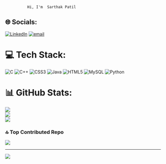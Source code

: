               Hi, I'm  Sarthak Patil
## 🌐 Socials:
[![LinkedIn](https://img.shields.io/badge/LinkedIn-%230077B5.svg?logo=linkedin&logoColor=white)](https://linkedin.com/in/https://www.linkedin.com/in/sarthak-patil-49935b356/) [![email](https://img.shields.io/badge/Email-D14836?logo=gmail&logoColor=white)](mailto:sarthakpatil4455@gmail.com) 

# 💻 Tech Stack:
![C](https://img.shields.io/badge/c-%2300599C.svg?style=for-the-badge&logo=c&logoColor=white) ![C++](https://img.shields.io/badge/c++-%2300599C.svg?style=for-the-badge&logo=c%2B%2B&logoColor=white) ![CSS3](https://img.shields.io/badge/css3-%231572B6.svg?style=for-the-badge&logo=css3&logoColor=white) ![Java](https://img.shields.io/badge/java-%23ED8B00.svg?style=for-the-badge&logo=openjdk&logoColor=white) ![HTML5](https://img.shields.io/badge/html5-%23E34F26.svg?style=for-the-badge&logo=html5&logoColor=white) ![MySQL](https://img.shields.io/badge/mysql-4479A1.svg?style=for-the-badge&logo=mysql&logoColor=white) ![Python](https://img.shields.io/badge/python-3670A0?style=for-the-badge&logo=python&logoColor=ffdd54)
# 📊 GitHub Stats:
![](https://github-readme-stats.vercel.app/api?username=sarthak380&theme=dark&hide_border=false&include_all_commits=false&count_private=false)<br/>
![](https://nirzak-streak-stats.vercel.app/?user=sarthak380&theme=dark&hide_border=false)<br/>
![](https://github-readme-stats.vercel.app/api/top-langs/?username=sarthak380&theme=dark&hide_border=false&include_all_commits=false&count_private=false&layout=compact)

### 🔝 Top Contributed Repo
![](https://github-contributor-stats.vercel.app/api?username=sarthak380&limit=5&theme=dark&combine_all_yearly_contributions=true)

---
[![](https://visitcount.itsvg.in/api?id=sarthak380&icon=5&color=6)](https://visitcount.itsvg.in)

<!-- Proudly created with GPRM ( https://gprm.itsvg.in ) -->
